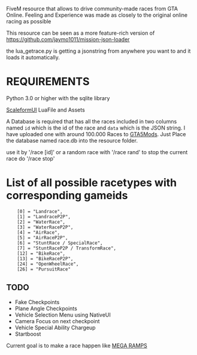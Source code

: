 FiveM resource that allows to drive community-made races from GTA Online.
Feeling and Experience was made as closely to the original online racing as possible

This resource can be seen as a more feature-rich version of https://github.com/jaymo1011/mission-json-loader

the lua_getrace.py is getting a jsonstring from anywhere you want to and it loads it automatically.

# REQUIREMENTS

Python 3.0 or higher with the sqlite library

[ScaleformUI](https://github.com/manups4e/ScaleformUI) LuaFile and Assets

A Database is required that has all the races included in two columns named `id` which is the id of the race and `data` which is the JSON string.
I have uploaded one with around 100.000 Races to [GTA5Mods](https://www.gta5-mods.com/tools/database-of-14000-gta-online-races-topicyeah#comments_tab).
Just Place the database named race.db into the resource folder.

use it by '/race [id]'
or a random race with '/race rand'
to stop the current race do '/race stop'


# List of all possible racetypes with corresponding gameids
```
	[0] = "Landrace",
	[1] = "LandraceP2P",
	[2] = "WaterRace",
	[3] = "WaterRaceP2P",
	[4] = "AirRace",
	[5] = "AirRaceP2P",
	[6] = "StuntRace / SpecialRace",
	[7] = "StuntRaceP2P / TransformRace",
	[12] = "BikeRace",
	[13] = "BikeRaceP2P",
	[24] = "OpenWheelRace",
	[26] = "PursuitRace"
```

## TODO
- Fake Checkpoints
- Plane Angle Checkpoints
- Vehicle Selection Menu using NativeUI
- Camera Focus on next checkpoint
- Vehicle Special Ability Chargeup
- Startboost

Current goal is to make a race happen like [MEGA RAMPS](https://socialclub.rockstargames.com/job/gtav/ktMmi_gQFkGqGcoNdqDjmA)






